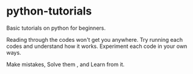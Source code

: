 # python-tutorials

Basic tutorials on python for beginners.

Reading through the codes won't get you anywhere.
Try running each codes and understand how it works.
Experiment each code in your own ways.

Make mistakes,
Solve them ,
and Learn from it.
